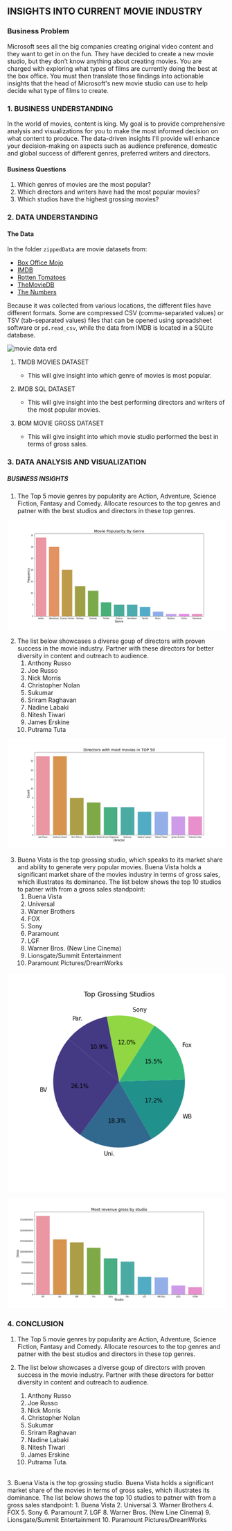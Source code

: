##  INSIGHTS INTO CURRENT MOVIE INDUSTRY
### Business Problem

Microsoft sees all the big companies creating original video content and they want to get in on the fun. They have decided to create a new movie studio, but they don’t know anything about creating movies. You are charged with exploring what types of films are currently doing the best at the box office. You must then translate those findings into actionable insights that the head of Microsoft's new movie studio can use to help decide what type of films to create.

### 1. BUSINESS UNDERSTANDING
In the world of movies, content is king. My goal is to provide comprehensive analysis and visualizations for you to make the most informed decision on what content to produce. The data-driven insights I'll provide will enhance your decision-making on aspects such as audience preference, domestic and global success of different genres, preferred writers and directors.
#### Business Questions
1. Which genres of movies are the most popular?
2. Which directors and writers have had the most popular movies?
3. Which studios have the highest grossing movies?

### 2. DATA UNDERSTANDING

#### The Data

In the folder `zippedData` are movie datasets from:

* [Box Office Mojo](https://www.boxofficemojo.com/)
* [IMDB](https://www.imdb.com/)
* [Rotten Tomatoes](https://www.rottentomatoes.com/)
* [TheMovieDB](https://www.themoviedb.org/)
* [The Numbers](https://www.the-numbers.com/)

Because it was collected from various locations, the different files have different formats. Some are compressed CSV (comma-separated values) or TSV (tab-separated values) files that can be opened using spreadsheet software or `pd.read_csv`, while the data from IMDB is located in a SQLite database.

![movie data erd](https://raw.githubusercontent.com/learn-co-curriculum/dsc-phase-1-project-v2-4/master/movie_data_erd.jpeg)

1. TMDB MOVIES DATASET
	- This will give insight into which genre of movies is most popular.

2. IMDB SQL DATASET
 	- This will give insight into the best performing directors and writers of the most popular movies.

3. BOM MOVIE GROSS DATASET
	- This will give insight into  which movie studio performed the best in terms of gross sales.

### 3. DATA ANALYSIS AND VISUALIZATION

##### BUSINESS INSIGHTS
1. The Top 5 movie genres by popularity are Action, Adventure, Science Fiction, Fantasy and Comedy. Allocate resources to the top genres and patner with the best studios and directors in these top genres.

![Movie Genre Popularity](https://github.com/joakimTI/MOVIE-STUDIO-DATA-ANALYSIS/blob/master/Visualization/genre_popularity.png)

2. The list below showcases a diverse goup of directors with proven success in the movie industry. Partner with these directors for better diversity in content and outreach to audience.
    1.  Anthony Russo
    2.  Joe Russo
    3.  Nick Morris
    4.  Christopher Nolan
    5.  Sukumar
    6.  Sriram Raghavan
    7.  Nadine Labaki
    8.  Nitesh Tiwari
    9.  James Erskine
    10. Putrama Tuta

![Top Directors](https://github.com/joakimTI/MOVIE-STUDIO-DATA-ANALYSIS/blob/master/Visualization/Top_directors.png)

3. Buena Vista is the top grossing studio, which speaks to its market share and ability to generate very popular movies. Buena Vista holds a significant market share of the movies industry in terms of gross sales, which illustrates its dominance. The list below shows the top 10 studios to patner with from a gross sales standpoint: 
    1.  Buena Vista
    2.  Universal
    3.  Warner Brothers
    4.  FOX
    5.  Sony
    6.  Paramount
    7.  LGF
    8.  Warner Bros. (New Line Cinema)
    9.  Lionsgate/Summit Entertainment
    10. Paramount Pictures/DreamWorks

![Studio Gross Pie](https://github.com/joakimTI/MOVIE-STUDIO-DATA-ANALYSIS/blob/master/Visualization/studio_gross_pie.png)

![Studio Gross](https://github.com/joakimTI/MOVIE-STUDIO-DATA-ANALYSIS/blob/master/Visualization/studio_gross.png)

### 4. CONCLUSION
1. The Top 5 movie genres by popularity are Action, Adventure, Science Fiction, Fantasy and Comedy. Allocate resources to the top genres and patner with the best studios and directors in these top genres.

2. The list below showcases a diverse goup of directors with proven success in the movie industry. Partner with these directors for better diversity in content and outreach to audience.
    1.  Anthony Russo
    2.  Joe Russo
    3.  Nick Morris
    4.  Christopher Nolan
    5.  Sukumar
    6.  Sriram Raghavan
    7.  Nadine Labaki
    8.  Nitesh Tiwari
    9.  James Erskine
    10. Putrama Tuta.
<br>
3. Buena Vista is the top grossing studio. Buena Vista holds a significant market share of the movies in terms of gross sales, which illustrates its dominance. The list below shows the top 10 studios to patner with from a gross sales standpoint: 
    1.  Buena Vista
    2.  Universal
    3.  Warner Brothers
    4.  FOX
    5.  Sony
    6.  Paramount
    7.  LGF
    8.  Warner Bros. (New Line Cinema)
    9.  Lionsgate/Summit Entertainment
    10. Paramount Pictures/DreamWorks